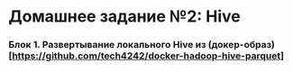 # Домашнее задание №2: Hive

### Блок 1. Развертывание локального Hive из (докер-образ)[https://github.com/tech4242/docker-hadoop-hive-parquet]


